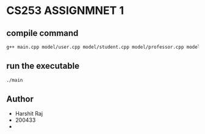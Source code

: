 # CS253 ASSIGNMNET 1

## compile command

```sh
g++ main.cpp model/user.cpp model/student.cpp model/professor.cpp model/book.cpp -o main

```
## run the executable
```sh
./main
```

## Author
- Harshit Raj
- 200433
- 